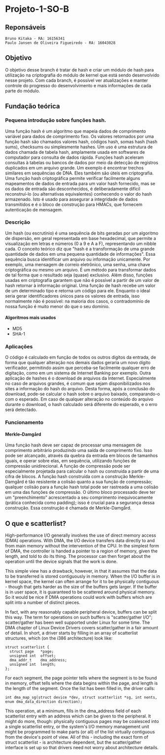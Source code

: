 # Projeto-1-SO-B

## Reponsáveis
~~~
Bruno Kitaka - RA: 16156341
Paulo Jansen de Oliveira Figueiredo - RA: 16043028
~~~

## Objetivo

O objetivo desse branch é tratar de hash e criar um módulo de hash para utilização na criptografia do módulo de kernel que está sendo desenvolvido nesse projeto. Com cada branch, é possível ver atualizações e manter controle do progresso do desenvolvimento e mais informações de cada parte do módulo.

## Fundação teórica

### Pequena introdução sobre funções hash.

Uma função hash é um algoritmo que mapeia dados de comprimento variável para dados de comprimento fixo. Os valores retornados por uma função hash são chamados valores hash, códigos hash, somas hash (hash sums), checksums ou simplesmente hashes. Um uso é uma estrutura de dados chamada de tabela hash, amplamente usada em softwares de computador para consulta de dados rápida.
Funções hash aceleram consultas à tabelas ou bancos de dados por meio da detecção de registros duplicados em um arquivo grande. Um exemplo é encontrar trechos similares em sequências de DNA. Eles também são úteis em criptografia. Uma função hash criptográfica permite verificar facilmente alguns mapeamentos de dados de entrada para um valor hash fornecido, mas se os dados de entrada são desconhecidos, é deliberadamente difícil reconstruí-lo (ou alternativas equivalentes) conhecendo o valor do hash armazenado. Isto é usado para assegurar a integridade de dados transmitidos e é o bloco de construção para HMACs, que fornecem autenticação de mensagem.

### Descrição

Um hash (ou escrutínio) é uma sequência de bits geradas por um algoritmo de dispersão, em geral representada em base hexadecimal, que permite a visualização em letras e números (0 a 9 e A a F), representando um nibble cada. O conceito teórico diz que "hash é a transformação de uma grande quantidade de dados em uma pequena quantidade de informações".
Essa sequência busca identificar um arquivo ou informação unicamente. Por exemplo, uma mensagem de correio eletrônico, uma senha, uma chave criptográfica ou mesmo um arquivo. É um método para transformar dados de tal forma que o resultado seja (quase) exclusivo. Além disso, funções usadas em criptografia garantem que não é possível a partir de um valor de hash retornar à informação original.
Uma função de hash recebe um valor de um determinado tipo e retorna um código para ele. Enquanto o ideal seria gerar identificadores únicos para os valores de entrada, isso normalmente não é possível: na maioria dos casos, o contradomínio de nossa função é muito menor do que o seu domínio.

#### Algoritmos mais usados

* MD5
* SHA-1

### Aplicações
O código é calculado em função de todos os outros digítos da entrada, de forma que qualquer alteração nos demais dados geraria um novo dígito verificador, permitindo assim que perceba-se facilmente qualquer erro de digitação, como em um sistema de Internet Banking por exemplo.
Outra aplicação de hashes é o download de arquivos da Internet. Especialmente no caso de arquivos grandes, é comum que sejam disponibilizados nos sites a informação do hash do arquivo. Desta forma, após a conclusão do download, pode-se calcular o hash sobre o arquivo baixado, comparando-o com o esperado. Em caso de qualquer alteração no conteúdo do arquivo durante o download, o hash calculado será diferente do esperado, e o erro será detectado.

### Funcionamento

#### Merkle–Damgård

Uma função hash deve ser capaz de processar uma mensagem de comprimento arbitrário produzindo uma saída de comprimento fixo. Isso pode ser alcançado, através da quebra da entrada em blocos de tamanhos iguais, e operar sobre elas, em sequência, utilizando funções de compressão unidirecional. A função de compressão pode ser especialmente projetada para calcular o hash ou construída a partir de uma cifra de blocos. A função hash construída com a construção Merkle-Damgård é tão resistente a colisão quanto a sua função de compressão; qualquer colisão para a função hash total pode ser rastreada a uma colisão em uma das funções de compressão.
O último bloco processado deve ter um "preenchimento" acrescentado a seu comprimento inequivocamente (prática conhecida como padding); isso é crucial para a segurança dessa construção. Essa construção é chamada de Merkle-Damgård.

## O que e scatterlist?

High-performance I/O generally involves the use of direct memory access (DMA) operations. With DMA, the I/O device transfers data directly to and from main memory without the intervention of the CPU. In the simplest form of DMA, the controller is handed a pointer to a region of memory, given the length, and told to do its thing. The processor can then forget about the operation until the device signals that the work is done.

This simple view has a drawback, however, in that it assumes that the data to be transferred is stored contiguously in memory. When the I/O buffer is in kernel space, the kernel can often arrange for it to be physically contiguous - though that gets harder as the size of the buffers gets larger. If the buffer is in user space, it is guaranteed to be scattered around physical memory. So it would be nice if DMA operations could work with buffers which are split into a number of distinct pieces.

In fact, with any reasonably capable peripheral device, buffers can be split this way. The term for operations on such buffers is "scatter/gather I/O"; scatter/gather has been well supported under Linux for some time. The DMA chapter of Linux Device Drivers covers scatter/gather in a fair amount of detail. In short, a driver starts by filling in an array of scatterlist structures, which (on the i386 architecture) look like: 

```
struct scatterlist {
  struct page	*page;
  unsigned int	offset;
  dma_addr_t	dma_address;
  unsigned int	length;
};
```
For each segment, the page pointer tells where the segment is to be found in memory, offset tells where the data begins within the page, and length is the length of the segment. Once the list has been filled in, the driver calls: 

```
int dma_map_sg(struct device *dev, struct scatterlist *sg, int nents, enum dma_data_direction direction);
```

This operation, at a minimum, fills in the dma_address field of each scatterlist entry with an address which can be given to the peripheral. It might do more, though: physically contiguous pages may be coalesced into a single scatterlist entry, or the system's I/O memory management unit might be programmed to make parts (or all) of the list virtually contiguous from the device's point of view. All of this - including the exact form of struct scatterlist - is architecture dependent, but the scatter/gather interface is set up so that drivers need not worry about architecture details. 

